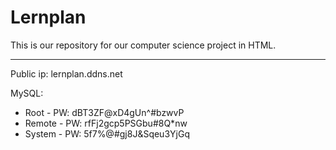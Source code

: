 # Lernplan
This is our repository for our computer science project in HTML.

-----------------------------------------------------

Public ip:      lernplan.ddns.net

MySQL:
- Root - PW:    dBT3ZF@xD4gUn^#bzwvP
- Remote - PW:    rfFj2gcp5PSGbu#8Q*nw
- System - PW:  5f7%@#gj8J&Sqeu3YjGq
